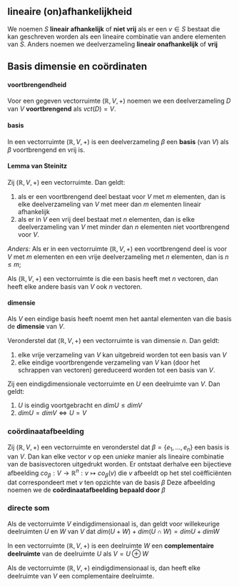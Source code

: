 ## lineaire (on)afhankelijkheid

We noemen $S$ __lineair afhankelijk__ of __niet vrij__ als er een $v \in S$ bestaat die kan geschreven worden als een lineaire combinatie van andere elementen van $S$.
Anders noemen we deelverzameling __lineair onafhankelijk__ of __vrij__
## Basis dimensie en coördinaten
#### voortbrengendheid 
Voor een gegeven vectorruimte $(\mathbb{R}, V , +)$ noemen we een deelverzameling $D$ van $V$ __voortbrengend__ als $vct(D) = V$.
#### basis
In een vectorruimte $(\mathbb{R}, V , +)$ is een deelverzameling $\beta$ een __basis__ (van $V$) als $\beta$ voortbrengend en vrij is.

#### Lemma van Steinitz
Zij $(\mathbb{R}, V , +)$ een vectorruimte. Dan geldt:
1. als er een voortbrengend deel bestaat voor $V$ met $m$ elementen, dan is elke deelverzameling van $V$ met meer dan $m$ elementen lineair afhankelijk
2. als er in $V$ een vrij deel bestaat met $n$ elementen, dan is elke deelverzameling van $V$ met minder dan $n$ elementen niet voortbrengend voor $V$. 

_Anders:_
Als er in een vectorruimte $(\mathbb{R}, V , +)$ een voortbrengend deel is voor $V$ met $m$ elementen en een vrije deelverzameling met $n$ elementen, dan is $n \leq m$;

Als $(\mathbb{R}, V , +)$ een vectorruimte is die een basis heeft met $n$ vectoren, dan heeft elke andere basis van $V$ ook $n$ vectoren.

#### dimensie
Als $V$ een eindige basis heeft noemt men het aantal elementen van die basis de __dimensie__ van $V$.

Veronderstel dat $(\mathbb{R}, V , +)$ een vectorruimte is van dimensie $n$. Dan geldt:
1. elke vrije verzameling van $V$ kan uitgebreid worden tot een basis van $V$
2. elke eindige voortbrengende verzameling van $V$ kan (door het schrappen van vectoren) gereduceerd worden tot een basis van $V$.

Zij een eindigdimensionale vectorruimte en $U$ een deelruimte van $V$. Dan geldt:
1. $U$ is eindig voortgebracht en $dim U \leq dim V$ 
2. $dim U = dim V \Leftrightarrow U = V$ 

### coördinaatafbeelding
Zij $(\mathbb{R}, V , +)$ een vectorruimte en veronderstel dat $\beta = \{e_{1}, ..., e_{n}\}$ een basis is van $V$. Dan kan elke vector $v$ op een _unieke_ manier als lineaire combinatie van de basisvectoren uitgedrukt worden. Er ontstaat derhalve een bijectieve afbeelding
$co_{\beta} : V \to \mathbb{R}^{n} : v \mapsto co_{\beta}(v)$ 
die $v$ afbeeldt op het stel coëfficiënten dat correspondeert met $v$ ten opzichte van de basis $\beta$ Deze afbeelding noemen we de __coördinaatafbeelding bepaald door__ $\beta$ 

### directe som
Als de vectorruimte $V$ eindigdimensionaal is, dan geldt voor willekeurige deelruimten $U$ en $W$ van $V$ dat 
$dim(U + W) + dim(U \cap W) = dim U + dim W$ 

In een vectorruimte $(\mathbb{R}, V , +)$ is een deelruimte $W$ een __complementaire deelruimte__ van de deelruimte $U$ als $V = U \oplus W$ 

Als de vectorruimte $(\mathbb{R}, V , +)$ eindigdimensionaal is, dan heeft elke deelruimte van $V$ een complementaire deelruimte.





